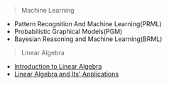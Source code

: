 > Machine Learning

- Pattern Recognition And Machine Learning(PRML)
- Probabilistic Graphical Models(PGM)
- Bayesian Reasoning and Machine Learning(BRML)



> Linear Algebra

- [Introduction to Linear Algebra](http://genes.mit.edu/burgelab/yarden/strang_linear_algebra.pdf)
- [Linear Algebra and Its' Applications](http://math.bnu.edu.cn/~lijiequan/publications/Strang_Linear.Algebra.and.Its.Applications.4ed.pdf)
